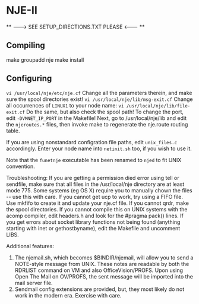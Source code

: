 NJE-II 
================

** ---> SEE SETUP_DIRECTIONS.TXT PLEASE <--- **

## Compiling
make
groupadd nje
make install

## Configuring
`vi /usr/local/nje/etc/nje.cf`
Change all the parameters therein, and make sure the spool directories exist!
`vi /usr/local/nje/lib/msg-exit.cf`
Change all occurrences of `LINUX1` to your node name:
`vi /usr/local/nje/lib/file-exit.cf`
Do the same, but also check the spool path!
To change the port, edit `-DVMNET_IP_PORT` in the Makefile!
Next, go to /usr/local/nje/lib and edit the `njeroutes.*` files, then invoke make to regenerate the nje.route routing table.

If you are using nonstandard configration file paths, edit `unix_files.c` accordingly.
Enter your node name into `netinit.sh` too, if you wish to use it.

Note that the `funetnje` executable has been renamed to `njed` to fit UNIX convention.

Troubleshooting:
If you are getting a permission died error using tell or sendfile, make sure that all files in the /usr/local/nje directory are at least mode 775. Some systems (eg OS X) require you to manually chown the files -- use this with care.
If you cannot get ucp to work, try using a FIFO file. Use mkfifo to create it and update your nje.cf file.
If you cannot qrdr, make the spool directories. 
If you cannot compile this on UNIX systems with the acomp compiler, edit headers.h and look for the #pragma pack() lines.
If you get errors about socket library functions not being found (anything starting with inet or gethostbyname), edit the Makefile and uncomment LIBS.

Additional features:
1. The njemail.sh, which becomes $BINDIR/njemail, will allow you to send a NOTE-style message from UNIX. These notes are readable by both the RDRLIST command on VM and also OfficeVision/PROFS. Upon using Open The Mail on OV/PROFS, the sent message will be imported into the mail server file.
2. Sendmail config extensions are provided, but, they most likely do not work in the modern era. Exercise with care.

